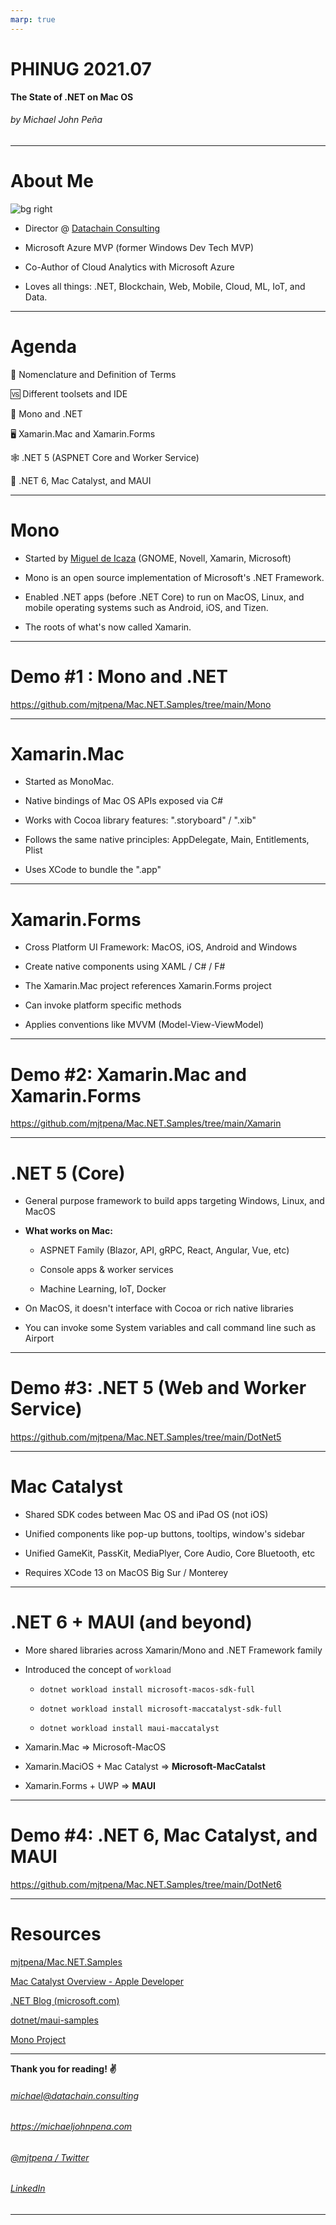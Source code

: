 ```yaml
---
marp: true
---
```


# PHINUG 2021.07

**The State of .NET on Mac OS** **<!--fit-->**

###### by Michael John Peña

---

# About Me

![bg right](https://firebasestorage.googleapis.com/v0/b/firescript-577a2.appspot.com/o/imgs%2Fapp%2Fmjtpena%2FbmeQUggVCZ.jpg?alt=media&token=e160606c-49b6-41ef-80c3-1b2e019a770a)

- Director @ [Datachain Consulting][datachain website]

- Microsoft Azure MVP (former Windows Dev Tech MVP)

- Co-Author of Cloud Analytics with Microsoft Azure

- Loves all things: .NET, Blockchain, Web, Mobile, Cloud, ML, IoT, and Data.

---

# Agenda

:memo: Nomenclature and Definition of Terms

:vs: Different toolsets and IDE

:t-rex: Mono and .NET

:desktop_computer: Xamarin.Mac and Xamarin.Forms

:spider_web: .NET 5 (ASPNET Core and Worker Service)

:rocket: .NET 6, Mac Catalyst, and MAUI

---

# Mono

- Started by [Miguel de Icaza](https://twitter.com/migueldeicaza) (GNOME, Novell, Xamarin, Microsoft)

- Mono is an open source implementation of Microsoft's .NET Framework.

- Enabled .NET apps (before .NET Core) to run on MacOS, Linux, and mobile operating systems such as Android, iOS, and Tizen.

- The roots of what's now called Xamarin.

---

# Demo #1 : Mono and .NET
https://github.com/mjtpena/Mac.NET.Samples/tree/main/Mono

---

# Xamarin.Mac

- Started as MonoMac.

- Native bindings of Mac OS APIs exposed via C#

- Works with Cocoa library features: ".storyboard" / ".xib"

- Follows the same native principles: AppDelegate, Main, Entitlements, Plist

- Uses XCode to bundle the ".app"

---

# Xamarin.Forms

- Cross Platform UI Framework: MacOS, iOS, Android and Windows

- Create native components using XAML / C# / F#

- The Xamarin.Mac project references Xamarin.Forms project

- Can invoke platform specific methods

- Applies conventions like MVVM (Model-View-ViewModel)

---

# Demo #2: Xamarin.Mac and Xamarin.Forms
https://github.com/mjtpena/Mac.NET.Samples/tree/main/Xamarin

---

# .NET 5 (Core)

- General purpose framework to build apps targeting Windows, Linux, and MacOS

- **What works on Mac:**

  - ASPNET Family (Blazor, API, gRPC, React, Angular, Vue, etc)

  - Console apps & worker services

  - Machine Learning, IoT, Docker

- On MacOS, it doesn't interface with Cocoa or rich native libraries

- You can invoke some System variables and call command line such as Airport

---

# Demo #3: .NET 5 (Web and Worker Service)
https://github.com/mjtpena/Mac.NET.Samples/tree/main/DotNet5

---

# Mac Catalyst

- Shared SDK codes between Mac OS and iPad OS (not iOS)

- Unified components like pop-up buttons, tooltips, window's sidebar

- Unified GameKit, PassKit, MediaPlyer, Core Audio, Core Bluetooth, etc

- Requires XCode 13 on MacOS Big Sur / Monterey

---

# .NET 6 + MAUI (and beyond)

- More shared libraries across Xamarin/Mono and .NET Framework family

- Introduced the concept of `workload`

  - `dotnet workload install microsoft-macos-sdk-full`

  - `dotnet workload install microsoft-maccatalyst-sdk-full`

  - `dotnet workload install maui-maccatalyst`

- Xamarin.Mac => Microsoft-MacOS
- Xamarin.MaciOS + Mac Catalyst => **Microsoft-MacCatalst**
- Xamarin.Forms + UWP => **MAUI**

---

# Demo #4: .NET 6, Mac Catalyst, and MAUI
https://github.com/mjtpena/Mac.NET.Samples/tree/main/DotNet6

---

# Resources

[mjtpena/Mac.NET.Samples](https://github.com/mjtpena/Mac.NET.Samples)

[Mac Catalyst Overview - Apple Developer](https://developer.apple.com/mac-catalyst/)

[.NET Blog (microsoft.com)](https://devblogs.microsoft.com/dotnet/)

[dotnet/maui-samples](https://github.com/dotnet/maui-samples)

[Mono Project](https://www.mono-project.com/)

---

**Thank you for reading! :v:** **<!--fit-->**

###### michael@datachain.consulting

###### https://michaeljohnpena.com

###### [@mjtpena / Twitter](https://twitter.com/mjtpena)

###### [LinkedIn](https://www.linkedin.com/in/michaeljohnpena/)

---

[datachain website]: https://datachain.consulting
